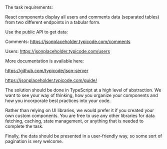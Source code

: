 The task requirements:



React components display all users and comments data (separated tables) from two different endpoints in a tabular form.



Use the public API to get data:

Comments: https://jsonplaceholder.typicode.com/comments

Users: https://jsonplaceholder.typicode.com/users



More documentation is available here:

https://github.com/typicode/json-server

https://jsonplaceholder.typicode.com/guide/



The solution should be done in TypeScript at a high level of abstraction. We want to see your way of thinking, how you organize your components and how you incorporate best practices into your code.



Rather than relying on UI libraries, we would prefer it if you created your own custom components. You are free to use any other libraries for data fetching, caching, state management, or anything that is needed to complete the task.

Finally, the data should be presented in a user-friendly way, so some sort of pagination is very welcome.
